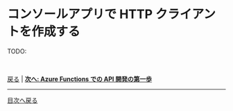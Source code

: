# コンソールアプリで HTTP クライアントを作成する

TODO:


<br>

[戻る](./learn-openapi.md) | [**次へ: Azure Functions での API 開発の第一歩**](./create-function-app.md)

----

[目次へ戻る](./selfpaced-handson.md)

